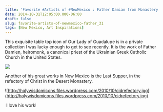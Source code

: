 ```yaml
---
title: 'Favorite #Artists of #NewMexico : Father Damian from Monastery of Christ in the Desert'
date: 2014-10-31T12:05:00.000-06:00
draft: false
slug: favorite-artists-of-newmexico-father_31
tags: [New Mexico, Art Inspirations]
---
```


This exquisite table top icon of Our Lady of Guadalupe is in a private collection I was lucky enough to get to see recently. It is the work of Father Damien, heiromonk, a canonical priest of the Ukrainian Greek Catholic Church in the United States.  

![](/images/blog/legacy/Father%2BDamian%2B(Medium).JPG)

  
  
Another of his great works in New Mexico is the Last Supper, in the refectory of Christ in the Desert Monastery.  
  

![http://holywisdomicons.files.wordpress.com/2010/10/cidrefectory.jpg](http://holywisdomicons.files.wordpress.com/2010/10/cidrefectory.jpg)

  
 I love his work!